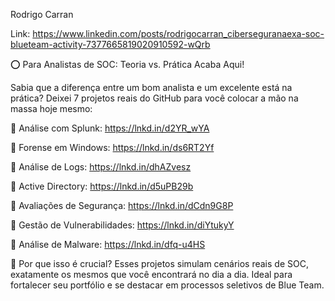 
Rodrigo Carran

Link: https://www.linkedin.com/posts/rodrigocarran_ciberseguranaexa-soc-blueteam-activity-7377665819020910592-wQrb


⭕ Para Analistas de SOC: Teoria vs. Prática Acaba Aqui!

Sabia que a diferença entre um bom analista e um excelente está na prática? Deixei 7 projetos reais do GitHub para você colocar a mão na massa hoje mesmo:

🔹 Análise com Splunk: https://lnkd.in/d2YR_wYA

🔹 Forense em Windows: https://lnkd.in/ds6RT2Yf

🔹 Análise de Logs: https://lnkd.in/dhAZvesz

🔹 Active Directory: https://lnkd.in/d5uPB29b

🔹 Avaliações de Segurança: https://lnkd.in/dCdn9G8P

🔹 Gestão de Vulnerabilidades: https://lnkd.in/diYtukyY

🔹 Análise de Malware: https://lnkd.in/dfq-u4HS


📌 Por que isso é crucial?
Esses projetos simulam cenários reais de SOC, exatamente os mesmos que você encontrará no dia a dia. Ideal para fortalecer seu portfólio e se destacar em processos seletivos de Blue Team.
